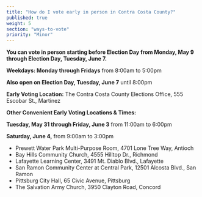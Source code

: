```yaml
---
title: "How do I vote early in person in Contra Costa County?"
published: true
weight: 5
section: "ways-to-vote"
priority: "Minor"
---
```


**You can vote in person starting before Election Day from Monday, May 9 through Election Day, Tuesday, June 7.**  

**Weekdays: Monday through Fridays** from 8:00am to 5:00pm  

**Also open on Election Day, Tuesday, June 7** until 8:00pm  

**Early Voting Location:** The Contra Costa County Elections Office, 555 Escobar St., Martinez  

**Other Convenient Early Voting Locations & Times:**  

**Tuesday, May 31 through Friday, June 3** from 11:00am to 6:00pm  

**Saturday, June 4,** from 9:00am to 3:00pm  
- Prewett Water Park Multi-Purpose Room, 4701 Lone Tree Way, Antioch  
- Bay Hills Community Church, 4555 Hilltop Dr., Richmond  
- Lafayette Learning Center, 3491 Mt. Diablo Blvd., Lafayette  
- San Ramon Community Center at Central Park, 12501 Alcosta Blvd., San Ramon  
- Pittsburg City Hall, 65 Civic Avenue, Pittsburg  
- The Salvation Army Church, 3950 Clayton Road, Concord  
